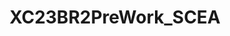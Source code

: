 ---
title: XC23BR2PreWork_SCEA
redirect_to: https://docs.google.com/document/d/1_E3rgFEWCuDSWeErIfjIEqqBV7U7xkaU7QHweQFMBaM/edit?usp=sharing
redirect_from: 
  - /XC23BR2PreWork_SCEA
  - /xc23br2prework_scea
---
